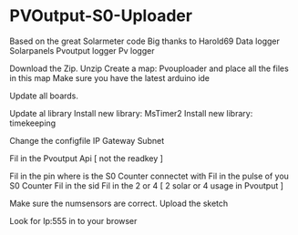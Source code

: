 # PVOutput-S0-Uploader
Based on the great Solarmeter code Big thanks to Harold69
Data logger Solarpanels Pvoutput logger Pv logger


Download the Zip.
Unzip 
Create a map: Pvouploader and place all the files in this map
Make sure you have the latest arduino ide

Update all boards.

Update al library
Install new library: MsTimer2
Install new library: timekeeping

Change the configfile
IP
Gateway
Subnet

Fil in the Pvoutput Api [ not the readkey ]

Fil in the pin where is the S0 Counter connectet with
Fil in the pulse of you S0 Counter
Fil in the sid
Fil in the 2 or 4 [ 2 solar or 4 usage in Pvoutput ]

Make sure the numsensors are correct.
Upload the sketch

Look for Ip:555 in to your browser
